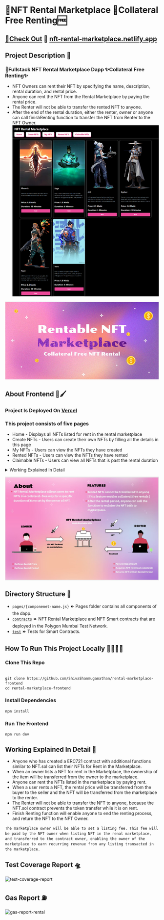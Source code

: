 # 💎NFT Rental Marketplace 💸Collateral Free Renting🆓

## [💎Check Out](https://nft-rental-marketplace.netlify.app) 🔔 [nft-rental-marketplace.netlify.app](https://nft-rental-marketplace.netlify.app/) 

## Project Description 📝

### 💎Fullstack NFT Rental Marketplace Dapp ✨Collateral Free Renting✨

- NFT Owners can rent their NFT by specifying the name, description, rental duration, and rental price. 
- Anyone can rent the NFT from the Rental Marketplace by paying the rental price.
- The Renter will not be able to transfer the rented NFT to anyone. 
- After the end of the rental duration, either the renter, owner or anyone can call finishRenting function to transfer the NFT from Renter to the NFT Owner.
![capture](./rental-marketplace-screenshot.png)

![rental_poster1](./rental-design.jpg)

## About Frontend 🎨🖌 
### Project Is Deployed On [Vercel](https://nft-rental-marketplace.vercel.app/)

### This project consists of five pages

- Home - Displays all NFTs listed for rent in the rental marketplace
- Create NFTs - Users can create their own NFTs by filling all the details in this page
- My NFTs - Users can view the NFTs they have created
- Rented NFTs - Users can view the NFTs they have rented
- Claimable NFTs - Users can view all NFTs that is past the rental duration

<details> 
  <summary> Working Explained In Detail </summary>
  <h2> Working Explained In Detail </h2>

- Anyone who has created a ERC721 contract with additional functions similar to NFT.sol can list their NFTs for Rent in the Marketplace.
- When an owner lists a NFT for rent in the Marketplace, the ownership of the item will be transferred from the owner to the marketplace.
- Anyone can rent the NFTs listed in the marketplace by paying rent.
- When a user rents a NFT, the rental price will be transferred from the buyer to the seller and the NFT will be transferred from the marketplace to the renter.
- The Renter will not be able to transfer the NFT to anyone, because the NFT.sol contract prevents the token transfer while it is on rent.
- Finish Renting function will enable anyone to end the renting process, and return the NFT to the NFT Owner. 


<strong> The marketplace owner will be able to set a listing fee. This fee will be paid by the NFT owner when listing NFT in the renal marketplace, and transferred to the contract owner, enabling the owner of the marketplace to earn recurring revenue from any listing transacted in the marketplace. </strong>

 
</details>

![rental_poster](./rental-design2.jpg)

## Directory Structure 📂
- `pages/{componenet-name.js}` ⏩ Pages folder contains all components of the dapp.
- [`contracts`](https://github.com/ShivaShanmuganathan/NFT-Rental-Marketplace/tree/main/contracts) ⏩ NFT Rental Marketplace and NFT Smart contracts that are deployed in the Polygon Mumbai Test Network.
- [`test`](https://github.com/ShivaShanmuganathan/NFT-Rental-Marketplace/tree/main/test) ⏩ Tests for Smart Contracts.


## How To Run This Project Locally 🏃🏾‍♂️💨

### Clone This Repo 
```shell

git clone https://github.com/ShivaShanmuganathan/rental-marketplace-frontend
cd rental-marketplace-frontend

```

### Install Dependencies

``` shell
npm install
```

### Run The Frontend

``` shell
npm run dev
```


## Working Explained In Detail 📃
- Anyone who has created a ERC721 contract with additional functions similar to NFT.sol can list their NFTs for Rent in the Marketplace.
- When an owner lists a NFT for rent in the Marketplace, the ownership of the item will be transferred from the owner to the marketplace.
- Anyone can rent the NFTs listed in the marketplace by paying rent.
- When a user rents a NFT, the rental price will be transferred from the buyer to the seller and the NFT will be transferred from the marketplace to the renter.
- The Renter will not be able to transfer the NFT to anyone, because the NFT.sol contract prevents the token transfer while it is on rent.
- Finish Renting function will enable anyone to end the renting process, and return the NFT to the NFT Owner. 

``` The marketplace owner will be able to set a listing fee. This fee will be paid by the NFT owner when listing NFT in the renal marketplace, and transferred to the contract owner, enabling the owner of the marketplace to earn recurring revenue from any listing transacted in the marketplace. ```

## Test Coverage Report 🛸
![test-coverage-report](https://user-images.githubusercontent.com/30176438/160335209-2edea99a-046e-4372-b13d-db63b5797fa2.jpg)


## Gas Report ⛽

![gas-report-rental](https://user-images.githubusercontent.com/30176438/160335223-978c8b89-e8a3-4af0-9689-77fb003c2596.jpg)

